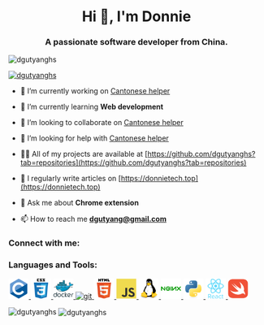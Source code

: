 <h1 align="center">Hi 👋, I'm Donnie</h1>
<h3 align="center">A passionate software developer from China.</h3>

<p align="left"> <img src="https://komarev.com/ghpvc/?username=dgutyanghs&label=Profile%20views&color=0e75b6&style=flat" alt="dgutyanghs" /> </p>

<p align="left"> <a href="https://github.com/ryo-ma/github-profile-trophy"><img src="https://github-profile-trophy.vercel.app/?username=dgutyanghs" alt="dgutyanghs" /></a> </p>

- 🔭 I’m currently working on [Cantonese helper](https://github.com/dgutyanghs/cantonese-helper)

- 🌱 I’m currently learning **Web development**

- 👯 I’m looking to collaborate on [Cantonese helper](https://github.com/dgutyanghs/cantonese-helper)

- 🤝 I’m looking for help with [Cantonese helper](https://github.com/dgutyanghs/cantonese-helper)

- 👨‍💻 All of my projects are available at [https://github.com/dgutyanghs?tab=repositories](https://github.com/dgutyanghs?tab=repositories)

- 📝 I regularly write articles on [https://donnietech.top](https://donnietech.top)

- 💬 Ask me about **Chrome extension**

- 📫 How to reach me **dgutyang@gmail.com**

<h3 align="left">Connect with me:</h3>
<p align="left">
</p>

<h3 align="left">Languages and Tools:</h3>
<p align="left"> <a href="https://www.cprogramming.com/" target="_blank" rel="noreferrer"> <img src="https://raw.githubusercontent.com/devicons/devicon/master/icons/c/c-original.svg" alt="c" width="40" height="40"/> </a> <a href="https://www.w3schools.com/css/" target="_blank" rel="noreferrer"> <img src="https://raw.githubusercontent.com/devicons/devicon/master/icons/css3/css3-original-wordmark.svg" alt="css3" width="40" height="40"/> </a> <a href="https://www.docker.com/" target="_blank" rel="noreferrer"> <img src="https://raw.githubusercontent.com/devicons/devicon/master/icons/docker/docker-original-wordmark.svg" alt="docker" width="40" height="40"/> </a> <a href="https://git-scm.com/" target="_blank" rel="noreferrer"> <img src="https://www.vectorlogo.zone/logos/git-scm/git-scm-icon.svg" alt="git" width="40" height="40"/> </a> <a href="https://www.w3.org/html/" target="_blank" rel="noreferrer"> <img src="https://raw.githubusercontent.com/devicons/devicon/master/icons/html5/html5-original-wordmark.svg" alt="html5" width="40" height="40"/> </a> <a href="https://developer.mozilla.org/en-US/docs/Web/JavaScript" target="_blank" rel="noreferrer"> <img src="https://raw.githubusercontent.com/devicons/devicon/master/icons/javascript/javascript-original.svg" alt="javascript" width="40" height="40"/> </a> <a href="https://www.linux.org/" target="_blank" rel="noreferrer"> <img src="https://raw.githubusercontent.com/devicons/devicon/master/icons/linux/linux-original.svg" alt="linux" width="40" height="40"/> </a> <a href="https://www.nginx.com" target="_blank" rel="noreferrer"> <img src="https://raw.githubusercontent.com/devicons/devicon/master/icons/nginx/nginx-original.svg" alt="nginx" width="40" height="40"/> </a> <a href="https://www.python.org" target="_blank" rel="noreferrer"> <img src="https://raw.githubusercontent.com/devicons/devicon/master/icons/python/python-original.svg" alt="python" width="40" height="40"/> </a> <a href="https://reactjs.org/" target="_blank" rel="noreferrer"> <img src="https://raw.githubusercontent.com/devicons/devicon/master/icons/react/react-original-wordmark.svg" alt="react" width="40" height="40"/> </a> <a href="https://developer.apple.com/swift/" target="_blank" rel="noreferrer"> <img src="https://raw.githubusercontent.com/devicons/devicon/master/icons/swift/swift-original.svg" alt="swift" width="40" height="40"/> </a> </p>

<p><img align="left" src="https://github-readme-stats.vercel.app/api/top-langs?username=dgutyanghs&show_icons=true&locale=en&layout=compact" alt="dgutyanghs" /></p>

<p>&nbsp;<img align="center" src="https://github-readme-stats.vercel.app/api?username=dgutyanghs&show_icons=true&locale=en" alt="dgutyanghs" /></p>

